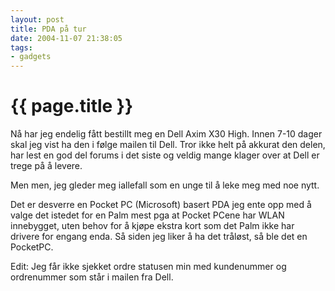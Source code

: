 ```yaml
---
layout: post
title: PDA på tur
date: 2004-11-07 21:38:05
tags:
- gadgets
---
```


{{ page.title }}
================

Nå har jeg endelig fått bestillt meg en Dell Axim X30 High. Innen 7-10 dager skal jeg vist ha den i følge mailen til Dell. Tror ikke helt på akkurat den delen, har lest en god del forums i det siste og veldig mange klager over at Dell er trege på å levere.

Men men, jeg gleder meg iallefall som en unge til å leke meg med noe nytt.

Det er desverre en Pocket PC (Microsoft) basert PDA jeg ente opp med å valge det istedet for en Palm mest pga at Pocket PCene har WLAN innebygget, uten behov for å kjøpe ekstra kort som det Palm ikke har drivere for engang enda. Så siden jeg liker å ha det tråløst, så ble det en PocketPC.

Edit: Jeg får ikke sjekket ordre statusen min med kundenummer og ordrenummer som står i mailen fra Dell.
